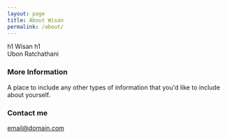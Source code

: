```yaml
---
layout: page
title: About Wisan
permalink: /about/
---
```


h1 Wisan h1 <br>
Ubon Ratchathani

### More Information

A place to include any other types of information that you'd like to include about yourself.

### Contact me

[email@domain.com](mailto:email@domain.com)
